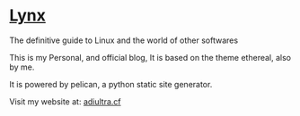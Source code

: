 # [Lynx](http://adilnx.tk)
The definitive guide to Linux and the world of other softwares

This is my Personal, and official blog, It is based on the theme ethereal, also by me.

It is powered by pelican, a python static site generator.

Visit my website at: [adiultra.cf](http://adiultra.cf)
